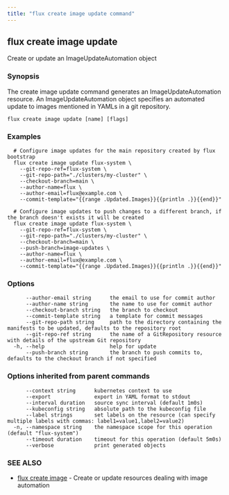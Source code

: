 ```yaml
---
title: "flux create image update command"
---
```

## flux create image update

Create or update an ImageUpdateAutomation object

### Synopsis

The create image update command generates an ImageUpdateAutomation resource.
An ImageUpdateAutomation object specifies an automated update to images
mentioned in YAMLs in a git repository.

```
flux create image update [name] [flags]
```

### Examples

```
  # Configure image updates for the main repository created by flux bootstrap
  flux create image update flux-system \
    --git-repo-ref=flux-system \
    --git-repo-path="./clusters/my-cluster" \
    --checkout-branch=main \
    --author-name=flux \
    --author-email=flux@example.com \
    --commit-template="{{range .Updated.Images}}{{println .}}{{end}}"

  # Configure image updates to push changes to a different branch, if the branch doesn't exists it will be created
  flux create image update flux-system \
    --git-repo-ref=flux-system \
    --git-repo-path="./clusters/my-cluster" \
    --checkout-branch=main \
    --push-branch=image-updates \
    --author-name=flux \
    --author-email=flux@example.com \
    --commit-template="{{range .Updated.Images}}{{println .}}{{end}}"
```

### Options

```
      --author-email string      the email to use for commit author
      --author-name string       the name to use for commit author
      --checkout-branch string   the branch to checkout
      --commit-template string   a template for commit messages
      --git-repo-path string     path to the directory containing the manifests to be updated, defaults to the repository root
      --git-repo-ref string      the name of a GitRepository resource with details of the upstream Git repository
  -h, --help                     help for update
      --push-branch string       the branch to push commits to, defaults to the checkout branch if not specified
```

### Options inherited from parent commands

```
      --context string      kubernetes context to use
      --export              export in YAML format to stdout
      --interval duration   source sync interval (default 1m0s)
      --kubeconfig string   absolute path to the kubeconfig file
      --label strings       set labels on the resource (can specify multiple labels with commas: label1=value1,label2=value2)
  -n, --namespace string    the namespace scope for this operation (default "flux-system")
      --timeout duration    timeout for this operation (default 5m0s)
      --verbose             print generated objects
```

### SEE ALSO

* [flux create image](/cmd/flux_create_image/)	 - Create or update resources dealing with image automation

